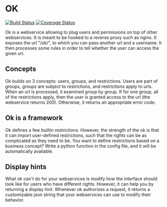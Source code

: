 OK
==

[![Build Status](https://travis-ci.org/chmduquesne/ok.svg?branch=master)](https://travis-ci.org/chmduquesne/ok)
[![Coverage Status](https://img.shields.io/coveralls/chmduquesne/ok.svg)](https://coveralls.io/r/chmduquesne/ok?branch=master)

Ok is a webservice allowing to plug users and permissions on top of other
webservices. It is meant to be hooked to a reverse proxy such as nginx. It
exposes the url "/ok/", to which you can pass another url and a username.
It then processes some rules in order to tell whether the user can access
the given url.

Concepts
--------

Ok builds on 3 concepts: users, groups, and restrictions. Users are part
of groups, groups are subject to restrictions, and restrictions apply to
urls. When an url is processed, it examined group by group.  If for one
group, all of the restrictions apply, then the user is granted access to
the url (the webservice returns 200). Otherwise, it returns an appropriate
error code.

Ok is a framework
-----------------

Ok defines a few builtin restrictions. However, the strength of the ok is
that it can import user-defined restrictions, such that the rights can be
as complicated as they need to be. You want to define restrictions based
on a business concept? Write a python function in the config file, and it
will be automatically available.

Display hints
-------------

What ok can't do for your webservices is modify how the interface should
look like for users who have different rights. However, it can help you
by returning a display hint. Whenever ok authorizes a request, it returns
a customizable json string that your webservices can use to modify their
behavior.
